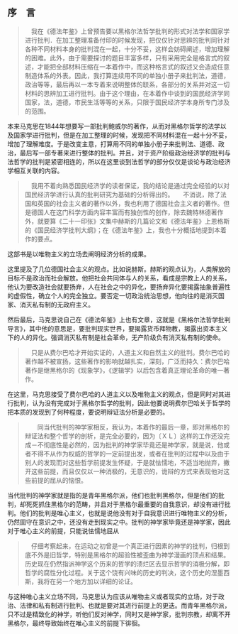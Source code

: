 <h2>序　言</h2><blockquote data-pid="w8onAlCc">　我在《德法年鉴》上曾预告要以黑格尔法哲学批判的形式对法学和国家学进行批判．在加工整理准备付印的时候发现，把仅仅针对思辨的批判同针对各种不同材料本身的批判混在一起，十分不妥，这样会妨碍阐述，增加理解的困难。此外，由于需要探讨的题目丰富多样，只有采用完全是格言式的叙述，才能把全部材料压缩在一本着作中，而这种格言式的叙述又会造成任意制造体系的外表。因此，我打算连续用不同的单独小册子来批判法，道德，政治等等，最后再以一本专着来说明整体的联系，各部分的关系并对这一切材料的思辨加工进行批判。由于这个理由，在本着作中谈到的国民经济学同国家，法，道德，市民生活等等的关系，只限于国民经济学本身所专门涉及的范围。</blockquote><p data-pid="QR1dBk2p">本来马克思在1844年想要写一部批判鲍威尔的著作，从而对黑格尔哲学的法学以及国家学进行批判，但是在加工整理的时候，发现把不同材料混在一起十分不妥，增加了理解难度。于是改变主意，打算用不同的单独小册子来批判法、道德、政治，最后写一部专著来进行整体的批判。并且，对于资产阶级政治经济学的批判与法哲学的批判是紧密相连的，所以在这里谈到法哲学的部分仅仅是谈论与政治经济学相互关联的内容。</p><blockquote data-pid="tfRk9w1I">　我用不着向熟悉国民经济学的读者保证，我的结论是通过完全经验的以对国民经济学进行认真的批判研究为基础的分析得出的。　　不消说，除了法国和英国的社会主义者的著作以外，我也利用了德国社会主义者的著作。但是德国人在这门科学方面内容丰富而有独创性的创作，除去魏特林德著作外，就要算《二十一印张》文集中赫斯的几篇论文和《德法年鉴》上恩格斯的《国民经济学批判大纲》；在《德法年鉴》上，我也十分概括地提到本着作的要点。</blockquote><p data-pid="-Q-4XZR9">这部书是以唯物主义的立场去阐明经济分析的成果。</p><p data-pid="w8g_3yMg">这里提及了几位德国社会主义的观点。比如说赫斯。赫斯的观点认为，人类解放的目标不是政治而社会解放。他把社会共同体与人的关系，看成是宗教上人的关系，他认为要改造社会就要扬弃，人在社会之中的异化，要扬弃异化要揭露抽象普遍性的虚假性，确立个人的完全独立。要否定一切政治统治思想，他向往的是消灭国家、消灭私有制的无政府主义。</p><p data-pid="LNJe1IKX">然后最后，马克思说自己在《德法年鉴》上也有文章，这就是《黑格尔法哲学批判导言》，其中他的意思是，要批判现实世界，要揭露货币拜物教，揭露出资本主义下的人的异化。强调消灭私有制是社会革命，无产阶级负有消灭私有制的使命。</p><blockquote data-pid="QHQwUL7-">　只是从费尔巴哈才开始实证的，人道主义和自然主义的批判。费尔巴哈的著作越不被宣扬，这些著作的影响就越扎实，深刻，广泛而持久：费尔巴哈著作是继黑格尔的《现象学》，《逻辑学》以后包含着真正理论革命的唯一著作。</blockquote><p data-pid="W7L21pQA">在这里，马克思接受了费尔巴哈的人道主义以及唯物主义的观点，但是同时对其进行批判，认为没有完成对于黑格尔哲学的批判，因此他要说明费尔巴哈关于哲学的把本质的发现到了何种程度，要说明辩证法分析是必要的。</p><blockquote data-pid="IAFV1yrq">　　同当代批判的神学家相反，我认为，本着作的最后一章，即对黑格尔的辩证法和整个哲学的剖析，是完全必要的，因为〔ＸＬ〕这样的工作还没完成－不彻底性是必然的，因为批判的神学家毕竟还是神学家，就是说，他或者不得不从作为权威的哲学的一定前提出发，或者在批判的过程中以及由于别人的发现而对这些哲学前提发生怀疑，于是就怯懦地，不适当地抛弃，撇开这些前提，而且仅仅以一种消极的，无意识的，诡辩的方式来表现他对这些前提的屈从的恼恨。</blockquote><p data-pid="ShgneZrI">当代批判的神学家就是指的是青年黑格尔派，他们也批判黑格尔，但是他们的批判，却死死抓住黑格尔的范畴，并且对于黑格尔最重要的自我意识，却没有进行批判。他们的批判是唯心主义，也就是说他没有对于自我意识进行唯物主义的分析，仍然固守在意识之中，还没有走到现实之中。批判的神学家毕竟还是神学家，因此对于唯心主义的前提，只能说怯懦地屈从</p><blockquote data-pid="okdr2LdC">　仔细考察起来，在运动之初曾是一个真正进行因素的神学的批判，归根到底不外是旧哲学，特别是黑格尔的超验性被歪曲为神学漫画的顶点和结果。历史现在仍然指派神学这个历来的哲学的溃烂区去显示哲学的消极分解，即哲学的腐性分化过程。关于这个饶有兴味的历史的判决，这个历史的涅墨西斯，我将在另一个地方加以详细的论证。</blockquote><p data-pid="Ovz_xvQb">与这种唯心主义立场不同，马克思认为应该从唯物主义或者现实的立场，对于政治、法律和私有制进行批判、也就是要对其进行前提上的更迭。而青年黑格尔派，只不过是精致化的神学，听他们反对神学，同时又是神学家，批判宗教，却离不开黑格尔，最终导致始终在唯心主义的前提下徘徊。</p>